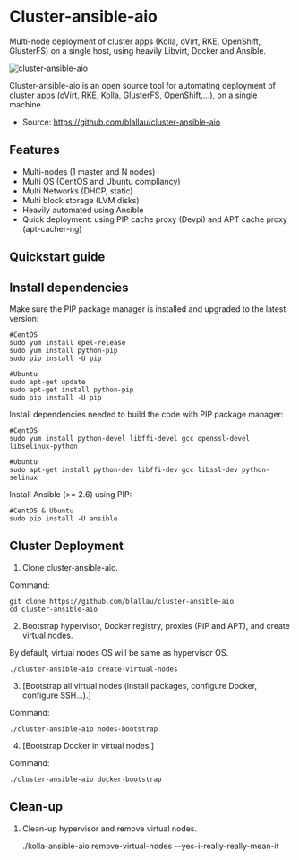 Cluster-ansible-aio
===================

Multi-node deployment of cluster apps (Kolla, oVirt, RKE, OpenShift, GlusterFS) on a single host, using heavily Libvirt, Docker and Ansible.

![cluster-ansible-aio](https://user-images.githubusercontent.com/9655027/31175714-6e453b1e-a910-11e7-8a60-f7c6d2114b1a.png)

Cluster-ansible-aio is an open source tool for automating deployment of cluster apps (oVirt, RKE, Kolla, GlusterFS, OpenShift,...), on a single machine.

-   Source: <https://github.com/blallau/cluster-ansible-aio>

Features
--------

-   Multi-nodes (1 master and N nodes)
-   Multi OS (CentOS and Ubuntu compliancy)
-   Multi Networks (DHCP, static)
-   Multi block storage (LVM disks)
-   Heavily automated using Ansible
-   Quick deployment: using PIP cache proxy (Devpi) and APT cache proxy (apt-cacher-ng)

Quickstart guide
----------------

Install dependencies
--------------------

Make sure the PIP package manager is installed and upgraded to the latest version:

```
#CentOS
sudo yum install epel-release
sudo yum install python-pip
sudo pip install -U pip

#Ubuntu
sudo apt-get update
sudo apt-get install python-pip
sudo pip install -U pip
```

Install dependencies needed to build the code with PIP package manager:

```
#CentOS
sudo yum install python-devel libffi-devel gcc openssl-devel libselinux-python

#Ubuntu
sudo apt-get install python-dev libffi-dev gcc libssl-dev python-selinux
```

Install Ansible (>= 2.6) using PIP:

```
#CentOS & Ubuntu
sudo pip install -U ansible
```

Cluster Deployment
------------------

1. Clone cluster-ansible-aio.

Command:

    git clone https://github.com/blallau/cluster-ansible-aio
    cd cluster-ansible-aio

2. Bootstrap hypervisor, Docker registry, proxies (PIP and APT), and create
virtual nodes.

By default, virtual nodes OS will be same as hypervisor OS.

    ./cluster-ansible-aio create-virtual-nodes

3. [Bootstrap all virtual nodes (install packages, configure Docker,
configure SSH...).]

Command:

    ./cluster-ansible-aio nodes-bootstrap

4. [Bootstrap Docker in virtual nodes.]

Command:

    ./cluster-ansible-aio docker-bootstrap

Clean-up
--------

1. Clean-up hypervisor and remove virtual nodes.

    ./kolla-ansible-aio remove-virtual-nodes --yes-i-really-really-mean-it
